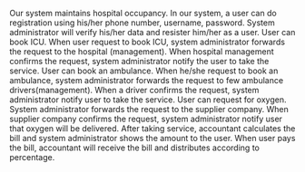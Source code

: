 Our system maintains hospital occupancy. In our system, a user can do registration using his/her phone number, username, password. System administrator will verify his/her data and resister him/her as a user. User can book ICU. When user request to book ICU, system administrator forwards the request to the hospital (management). When hospital management confirms the request, system administrator notify the user to take the service. User can book an ambulance. When he/she request to book an ambulance, system administrator forwards the request to few ambulance drivers(management). When a driver confirms the request, system administrator notify user to take the service. User can request for oxygen. System administrator forwards the request to the supplier company. When supplier company confirms the request, system administrator notify user that oxygen will be delivered. After taking service, accountant calculates the bill and system administrator shows the amount to the user. When user pays the bill, accountant will receive the bill and distributes according to percentage.
